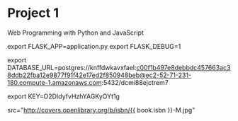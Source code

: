 # Project 1

Web Programming with Python and JavaScript





export FLASK_APP=application.py
export FLASK_DEBUG=1

export DATABASE_URL=postgres://knffdwkavxfael:c00f1b497e8debbdc457663ac38ddb22fba12e9877f91f42e17ed2f850948beb@ec2-52-71-231-180.compute-1.amazonaws.com:5432/dcmi88ejctrem7

export KEY=O2DIdyfvHzhYAGKyOYt1g





src="http://covers.openlibrary.org/b/isbn/{{ book.isbn }}-M.jpg"
